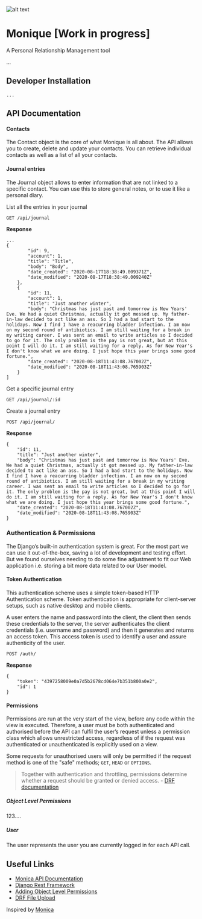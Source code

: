 ![alt text](https://upload.wikimedia.org/wikipedia/commons/thumb/9/95/Panda_icon.svg/240px-Panda_icon.svg.png)

# Monique [Work in progress]

A Personal Relationship Management tool

...

## Developer Installation

```...```

## API Documentation

<!--**The rest of this document describes how to use some parts of Monique's API**-->

#### Contacts

The Contact object is the core of what Monique is all about. The API allows you to create, delete and update your contacts. You can retrieve individual contacts as well as a list of all your contacts.

#### Journal entries

The Journal object allows to enter information that are not linked to a specific contact. You can use this to store general notes, or to use it like a personal diary.

List all the entries in your journal
```
GET /api/journal
```
**Response**
```
...  
{
        "id": 9,
        "account": 1,
        "title": "Title",
        "body": "Body",
        "date_created": "2020-08-17T18:38:49.009371Z",
        "date_modified": "2020-08-17T18:38:49.009240Z"
    },
    {
        "id": 11,
        "account": 1,
        "title": "Just another winter",
        "body": "Christmas has just past and tomorrow is New Years' Eve. We had a quiet Christmas, actually it got messed up. My father-in-law decided to act like an ass. So I had a bad start to the holidays. Now I find I have a reacurring bladder infection. I am now on my second round of antibiotics. I am still waiting for a break in my writing career. I was sent an email to write articles so I decided to go for it. The only problem is the pay is not great, but at this point I will do it. I am still waiting for a reply. As for New Year's I don't know what we are doing. I just hope this year brings some good fortune.",
        "date_created": "2020-08-18T11:43:08.767002Z",
        "date_modified": "2020-08-18T11:43:08.765903Z"
    }
]
```
Get a specific journal entry
```
GET /api/journal/:id
```

Create a journal entry
```
POST /api/journal/
```
**Response**
```
{
    "id": 11,
    "title": "Just another winter",
    "body": "Christmas has just past and tomorrow is New Years' Eve. We had a quiet Christmas, actually it got messed up. My father-in-law decided to act like an ass. So I had a bad start to the holidays. Now I find I have a reacurring bladder infection. I am now on my second round of antibiotics. I am still waiting for a break in my writing career. I was sent an email to write articles so I decided to go for it. The only problem is the pay is not great, but at this point I will do it. I am still waiting for a reply. As for New Year's I don't know what we are doing. I just hope this year brings some good fortune.",
    "date_created": "2020-08-18T11:43:08.767002Z",
    "date_modified": "2020-08-18T11:43:08.765903Z"
}
```
<!--Self describing APIs
The browsable API that REST framework provides makes it possible for your API to be entirely self describing. The documentation for each API endpoint can be provided simply by visiting the URL in your browser.-->

### Authentication & Permissions

The Django’s built-in authentication system is great. For the most part we can use it out-of-the-box, saving a lot of development and testing effort. But we found ourselves needing to do some fine adjustment to fit our Web application i.e. storing a bit more data related to our User model.

#### Token Authentication
This authentication scheme uses a simple token-based HTTP Authentication scheme. Token authentication is appropriate for client-server setups, such as native desktop and mobile clients.
 
A user enters the name and password into the client, the client then sends these credentials to the server, the server authenticates the client credentials (i.e. username and password) and then it generates and returns an access token. This access token is used to identify a user and assure authenticity of the user.  
```
POST /auth/
```
**Response**
```
{
    "token": "4397258009e0a7d5b2678cd064e7b351b800a0e2",
    "id": 1
}
```
#### Permissions

Permissions are run at the very start of the view, before any code within the view is executed. Therefore, a user must be both authenticated and authorised before the API can fulfil the user’s request unless a permission class which allows unrestricted access, regardless of if the request was authenticated or unauthenticated is explicitly used on a view.
 
Some requests for unauthorised users will only be permitted if the request method is one of the "safe" methods; `GET`, `HEAD` or `OPTIONS`.

> Together with authentication and throttling, permissions determine whether a request should be granted or denied access. - [DRF documentation](https://www.django-rest-framework.org/api-guide/permissions/)

##### Object Level Permissions
123....

##### User
The user represents the user you are currently logged in for each API call.

## Useful Links

- [Monica API Documentation](https://www.monicahq.com/api/overview)
- [Django Rest Framework](https://www.django-rest-framework.org/)
- [Adding Object Level Permissions](https://dragonprogrammer.com/object-level-permissions-drf/)
- [DRF File Upload](https://medium.com/@jxstanford/django-rest-framework-file-upload-e4bc8de669c0)

Inspired by [Monica](https://github.com/monicahq)
